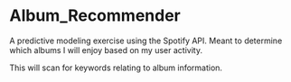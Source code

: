 # Album_Recommender

A predictive modeling exercise using the Spotify API. Meant to determine which albums I will enjoy based on my user activity. 

This will scan for keywords relating to album information. 